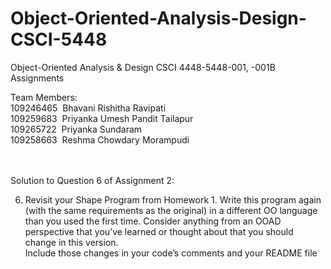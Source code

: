 

# Object-Oriented-Analysis-Design-CSCI-5448
Object-Oriented Analysis &amp; Design CSCI 4448-5448-001, -001B Assignments


Team Members: </br>
109246465&nbsp;&nbsp;Bhavani Rishitha Ravipati</br>
109259683&nbsp;&nbsp;Priyanka Umesh Pandit Tailapur</br>
109265722&nbsp;&nbsp;Priyanka Sundaram</br>
109258663&nbsp;&nbsp;Reshma Chowdary Morampudi</br>
</br></br>

Solution to Question 6 of Assignment 2: 

6. Revisit your Shape Program from Homework 1.
Write this program again (with the same requirements as the original) in a different OO language than you used the first time. 
Consider anything from an OOAD perspective that you’ve learned or thought about that you should change in this version.  
Include those changes in your code’s comments and your README file
